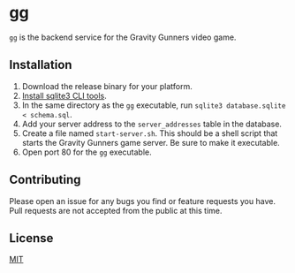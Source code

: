# gg

`gg` is the backend service for the Gravity Gunners video game.

## Installation

1. Download the release binary for your platform.
2. [Install sqlite3 CLI tools](https://sqlite.org/download.html).
3. In the same directory as the `gg` executable, run `sqlite3 database.sqlite < schema.sql`.
4. Add your server address to the `server_addresses` table in the database.
5. Create a file named `start-server.sh`. This should be a shell script that starts the Gravity Gunners game server. Be sure to make it executable.
6. Open port 80 for the `gg` executable.

## Contributing

Please open an issue for any bugs you find or feature requests you have. Pull requests are not accepted from the public at this time.

## License

[MIT](https://choosealicense.com/licenses/mit/)

